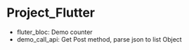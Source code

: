 # Project_Flutter
- fluter_bloc: Demo counter
- demo_call_api: Get Post method, parse json to list Object
